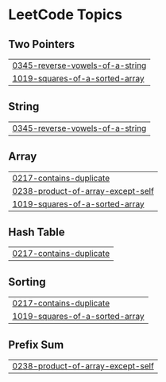 

<!---LeetCode Topics Start-->
# LeetCode Topics
## Two Pointers
|  |
| ------- |
| [0345-reverse-vowels-of-a-string](https://github.com/neuralakarshit/leetcodewithAkarshit/tree/master/0345-reverse-vowels-of-a-string) |
| [1019-squares-of-a-sorted-array](https://github.com/neuralakarshit/leetcodewithAkarshit/tree/master/1019-squares-of-a-sorted-array) |
## String
|  |
| ------- |
| [0345-reverse-vowels-of-a-string](https://github.com/neuralakarshit/leetcodewithAkarshit/tree/master/0345-reverse-vowels-of-a-string) |
## Array
|  |
| ------- |
| [0217-contains-duplicate](https://github.com/neuralakarshit/leetcodewithAkarshit/tree/master/0217-contains-duplicate) |
| [0238-product-of-array-except-self](https://github.com/neuralakarshit/leetcodewithAkarshit/tree/master/0238-product-of-array-except-self) |
| [1019-squares-of-a-sorted-array](https://github.com/neuralakarshit/leetcodewithAkarshit/tree/master/1019-squares-of-a-sorted-array) |
## Hash Table
|  |
| ------- |
| [0217-contains-duplicate](https://github.com/neuralakarshit/leetcodewithAkarshit/tree/master/0217-contains-duplicate) |
## Sorting
|  |
| ------- |
| [0217-contains-duplicate](https://github.com/neuralakarshit/leetcodewithAkarshit/tree/master/0217-contains-duplicate) |
| [1019-squares-of-a-sorted-array](https://github.com/neuralakarshit/leetcodewithAkarshit/tree/master/1019-squares-of-a-sorted-array) |
## Prefix Sum
|  |
| ------- |
| [0238-product-of-array-except-self](https://github.com/neuralakarshit/leetcodewithAkarshit/tree/master/0238-product-of-array-except-self) |
<!---LeetCode Topics End-->
